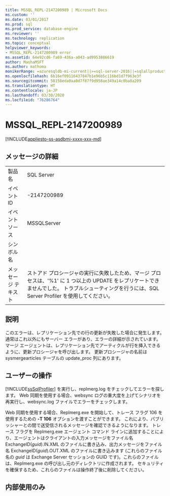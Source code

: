 ```yaml
---
title: MSSQL_REPL-2147200989 | Microsoft Docs
ms.custom: ''
ms.date: 03/01/2017
ms.prod: sql
ms.prod_service: database-engine
ms.reviewer: ''
ms.technology: replication
ms.topic: conceptual
helpviewer_keywords:
- MSSQL_REPL-2147200989 error
ms.assetid: 64e92cd6-fa69-436a-a043-ad9953886619
author: MashaMSFT
ms.author: mathoma
monikerRange: =azuresqldb-mi-current||>=sql-server-2016||=sqlallproducts-allversions
ms.openlocfilehash: 6b16ef09116437847b1e96b5c116bd1d7f963e3f
ms.sourcegitcommit: 58158eda0aa0d7f87f9d958ae349a14c0ba8a209
ms.translationtype: HT
ms.contentlocale: ja-JP
ms.lasthandoff: 03/30/2020
ms.locfileid: "76286764"
---
```

# <a name="mssql_repl-2147200989"></a>MSSQL_REPL-2147200989
[!INCLUDE[appliesto-ss-asdbmi-xxxx-xxx-md](../../includes/appliesto-ss-asdbmi-xxxx-xxx-md.md)]
    
## <a name="message-details"></a>メッセージの詳細  
  
|||  
|-|-|  
|製品名|SQL Server|  
|イベント ID|-2147200989|  
|イベント ソース|MSSQLServer|  
|シンボル名||  
|メッセージ テキスト|ストアド プロシージャの実行に失敗したため、マージ プロセスは、'%1' に 1 つ以上の UPDATE をレプリケートできませんでした。 トラブルシューティングを行うには、SQL Server Profiler を使用してください。|  
  
## <a name="explanation"></a>説明  
 このエラーは、レプリケーション先での行の更新が失敗した場合に発生します。 通常はこれ以外にもサーバー エラーがあり、エラーの詳細が示されています。 マージ エージェントは、レプリケーション先でアーティクルが行を挿入できるように、更新プロシージャを呼び出します。 更新プロシージャの名前は sysmergearticles テーブルの update_proc 列にあります。  
  
## <a name="user-action"></a>ユーザーの操作  
 [!INCLUDE[ssSqlProfiler](../../includes/sssqlprofiler-md.md)] を実行し、replmerg.log をチェックしてエラーを探します。 Web 同期を使用する場合、websync ログの重大度を上げてシナリオを再実行し、websync.log ファイルでエラーをチェックします。  
  
 Web 同期を使用する場合、Replmerg.exe を開始して、トレース フラグ 106 を使用するための **-T 106** オプションを渡すことができます。 これにより、パブリッシャーとの間で送受信されるメッセージを確認できるようになります。 トレース フラグを Replmerg.exe エージェント コマンド ラインに追加することにより、エージェントはクライアントの入力メッセージをファイル名 ExchangeID(*guid*).IN.XML のファイルに書き込み、出力メッセージをファイル名 ExchangeID(*guid*).OUT.XML のファイルに書き込みます (これらのファイル名の *guid* は Exchange Server セッションの GUID です)。これらのファイルは、Replmerg.exe の呼び出し元のディレクトリに作成されます。 セキュリティを確保するため、これらのファイルは操作終了後に削除してください。  
  
## <a name="internal-only"></a>内部使用のみ  
  
